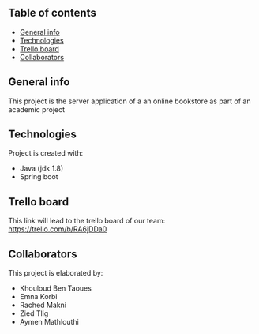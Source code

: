 ## Table of contents
* [General info](#general-info)
* [Technologies](#technologies)
* [Trello board](#trello-board)
* [Collaborators](#collaborators)



## General info
This project is the server application of a an online bookstore as part of an academic project
	
## Technologies
Project is created with:
* Java (jdk 1.8)
* Spring boot
	

## Trello board
This link will lead to the trello board of our team: https://trello.com/b/RA6jDDa0

## Collaborators
This project is elaborated by:
* Khouloud Ben Taoues
* Emna Korbi
* Rached Makni
* Zied Tlig
* Aymen Mathlouthi
